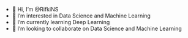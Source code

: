 - 👋 Hi, I’m @RifkiNS
- 👀 I’m interested in Data Science and Machine Learning
- 🌱 I’m currently learning Deep Learning
- 💞️ I’m looking to collaborate on Data Science and Machine Learning


<!---
RifkiNS/RifkiNS is a ✨ special ✨ repository because its `README.md` (this file) appears on your GitHub profile.
You can click the Preview link to take a look at your changes.
--->
